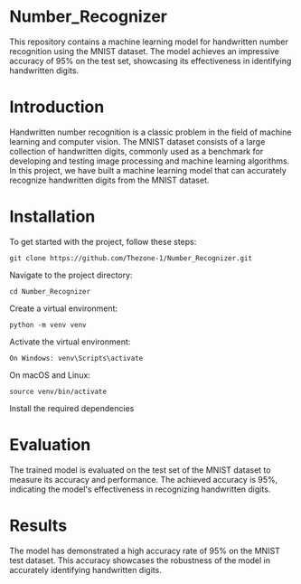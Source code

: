 # Number_Recognizer
This repository contains a machine learning model for handwritten number recognition using the MNIST dataset. The model achieves an impressive accuracy of 95% on the test set, showcasing its effectiveness in identifying handwritten digits.

# Introduction
Handwritten number recognition is a classic problem in the field of machine learning and computer vision. The MNIST dataset consists of a large collection of handwritten digits, commonly used as a benchmark for developing and testing image processing and machine learning algorithms. In this project, we have built a machine learning model that can accurately recognize handwritten digits from the MNIST dataset.

# Installation
To get started with the project, follow these steps:
```
git clone https://github.com/Thezone-1/Number_Recognizer.git
````
Navigate to the project directory: 
```
cd Number_Recognizer
```

Create a virtual environment:
```
python -m venv venv
```

Activate the virtual environment:
```
On Windows: venv\Scripts\activate
```
On macOS and Linux: 
```
source venv/bin/activate
 ```

Install the required dependencies

# Evaluation
The trained model is evaluated on the test set of the MNIST dataset to measure its accuracy and performance. The achieved accuracy is 95%, indicating the model's effectiveness in recognizing handwritten digits.

# Results
The model has demonstrated a high accuracy rate of 95% on the MNIST test dataset. This accuracy showcases the robustness of the model in accurately identifying handwritten digits.
